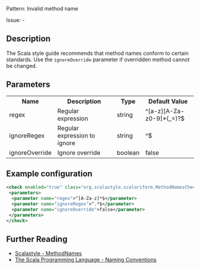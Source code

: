 Pattern: Invalid method name

Issue: -

## Description

The Scala style guide recommends that method names conform to certain standards. Use the `ignoreOverride` parameter if overridden method cannot be changed.

## Parameters
<table><tr><th>Name</th><th>Description</th><th>Type</th><th>Default Value</th></tr><tr><td>regex</td>
        <td>Regular expression</td>
        <td>string</td>
        <td>^[a-z][A-Za-z0-9]*(_=)?$</td>
      </tr><tr><td>ignoreRegex</td>
        <td>Regular expression to ignore</td>
        <td>string</td>
        <td>^$</td>
      </tr><tr><td>ignoreOverride</td>
        <td>Ignore override</td>
        <td>boolean</td>
        <td>false</td>
      </tr></table>

## Example configuration

```xml
<check enabled="true" class="org.scalastyle.scalariform.MethodNamesChecker" level="warning">
 <parameters>
  <parameter name="regex">^[A-Za-z]*$</parameter>
  <parameter name="ignoreRegex">^.*$</parameter>
  <parameter name="ignoreOverride">false</parameter>
 </parameters>
</check>
```
<a name="org_scalastyle_scalariform_MultipleStringLiteralsChecker" />

## Further Reading

* [Scalastyle - MethodNames](https://scalastyle.beautiful-scala.com/rules-1.5.0.html#org_scalastyle_scalariform_MethodNamesChecker)
* [The Scala Programming Language - Naming Conventions](https://docs.scala-lang.org/style/naming-conventions.html#methods)